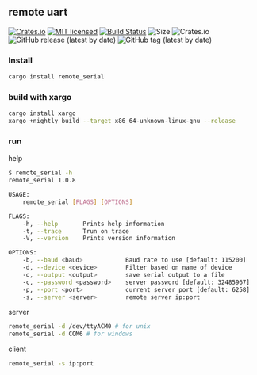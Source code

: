 ## remote uart
[![Crates.io][crates-badge]][crates-url]
[![MIT licensed][mit-badge]][mit-url]
[![Build Status][actions-badge]][actions-url]
![Size](https://img.shields.io/github/repo-size/zhp-rs/remote_serial)
![Crates.io](https://img.shields.io/crates/d/remote_serial)
![GitHub release (latest by date)](https://img.shields.io/github/v/release/zhp-rs/remote_serial)
![GitHub tag (latest by date)](https://img.shields.io/github/v/tag/zhp-rs/remote_serial)

[crates-badge]: https://img.shields.io/crates/v/remote_serial.svg
[crates-url]: https://crates.io/crates/remote_serial
[mit-badge]: https://img.shields.io/badge/license-MIT-blue.svg
[mit-url]: https://github.com/zhp-rs/remote_serial/blob/master/LICENSE
[actions-badge]: https://github.com/zhp-rs/remote_serial/actions/workflows/main.yml/badge.svg
[actions-url]: https://github.com/zhp-rs/remote_serial

### Install
```bash
cargo install remote_serial
```

### build with xargo
```bash
cargo install xargo
xargo +nightly build --target x86_64-unknown-linux-gnu --release
```

### run
help
```bash
$ remote_serial -h
remote_serial 1.0.8

USAGE:
    remote_serial [FLAGS] [OPTIONS]

FLAGS:
    -h, --help       Prints help information
    -t, --trace      Trun on trace
    -V, --version    Prints version information

OPTIONS:
    -b, --baud <baud>            Baud rate to use [default: 115200]
    -d, --device <device>        Filter based on name of device
    -o, --output <output>        save serial output to a file
    -c, --password <password>    server password [default: 32485967]
    -p, --port <port>            current server port [default: 6258]
    -s, --server <server>        remote server ip:port
```

server
```bash
remote_serial -d /dev/ttyACM0 # for unix
remote_serial -d COM6 # for windows
```

client
```bash
remote_serial -s ip:port
```
